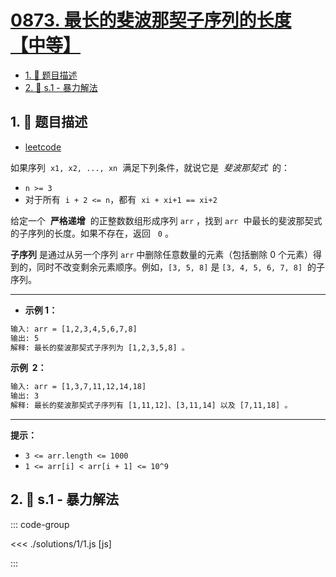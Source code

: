 # [0873. 最长的斐波那契子序列的长度【中等】](https://github.com/tnotesjs/TNotes.leetcode/tree/main/notes/0873.%20%E6%9C%80%E9%95%BF%E7%9A%84%E6%96%90%E6%B3%A2%E9%82%A3%E5%A5%91%E5%AD%90%E5%BA%8F%E5%88%97%E7%9A%84%E9%95%BF%E5%BA%A6%E3%80%90%E4%B8%AD%E7%AD%89%E3%80%91)

<!-- region:toc -->

- [1. 📝 题目描述](#1--题目描述)
- [2. 🎯 s.1 - 暴力解法](#2--s1---暴力解法)

<!-- endregion:toc -->

## 1. 📝 题目描述

- [leetcode](https://leetcode.cn/problems/length-of-longest-fibonacci-subsequence)

如果序列  `x1, x2, ..., xn`  满足下列条件，就说它是  *斐波那契式*  的：

- `n >= 3`
- 对于所有  `i + 2 <= n`，都有  `xi + xi+1 == xi+2`

给定一个  **严格递增**  的正整数数组形成序列 `arr` ，找到 `arr`  中最长的斐波那契式的子序列的长度。如果不存在，返回   `0` 。

**子序列** 是通过从另一个序列 `arr` 中删除任意数量的元素（包括删除 0 个元素）得到的，同时不改变剩余元素顺序。例如，`[3, 5, 8]` 是 `[3, 4, 5, 6, 7, 8]`  的子序列。

---

- **示例 1：**

```txt
输入: arr = [1,2,3,4,5,6,7,8]
输出: 5
解释: 最长的斐波那契式子序列为 [1,2,3,5,8] 。
```

**示例  2：**

```txt
输入: arr = [1,3,7,11,12,14,18]
输出: 3
解释: 最长的斐波那契式子序列有 [1,11,12]、[3,11,14] 以及 [7,11,18] 。
```

---

**提示：**

- `3 <= arr.length <= 1000`
- `1 <= arr[i] < arr[i + 1] <= 10^9`

## 2. 🎯 s.1 - 暴力解法

::: code-group

<<< ./solutions/1/1.js [js]

:::
